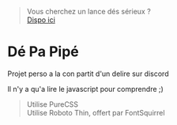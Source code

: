 > Vous cherchez un lance dés sérieux ?
<br> [Dispo ici](https://github.com/jusdepatate/1d)

# Dé Pa Pipé
Projet perso a la con partit d'un delire sur discord

Il n'y a qu'a lire le javascript pour comprendre ;)

> Utilise PureCSS
<br> Utilise Roboto Thin, offert par FontSquirrel
